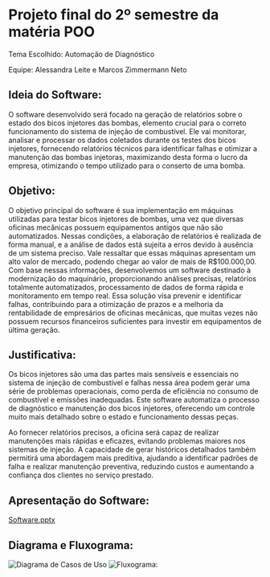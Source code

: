 <h1>Projeto final do 2º semestre da matéria POO</h1>
<p>Tema Escolhido: Automação de Diagnóstico</p>
<p>Equipe: Alessandra Leite e Marcos Zimmermann Neto</p>

<h2>Ideia do Software:</h2>
<p>O software desenvolvido será focado na geração de relatórios sobre o estado dos
bicos injetores das bombas, elemento crucial para o correto funcionamento do sistema de
injeção de combustível. Ele vai monitorar, analisar e processar os dados coletados durante
os testes dos bicos injetores, fornecendo relatórios técnicos para identificar falhas e otimizar
a manutenção das bombas injetoras, maximizando desta forma o lucro da empresa,
otimizando o tempo utilizado para o conserto de uma bomba.</p>

<h2>Objetivo:</h2>
<p>O objetivo principal do software é sua implementação em máquinas utilizadas para
testar bicos injetores de bombas, uma vez que diversas oficinas mecânicas possuem
equipamentos antigos que não são automatizados. Nessas condições, a elaboração de
relatórios é realizada de forma manual, e a análise de dados está sujeita a erros devido à
ausência de um sistema preciso. Vale ressaltar que essas máquinas apresentam um alto
valor de mercado, podendo chegar ao valor de mais de R$100.000,00. Com base nessas
informações, desenvolvemos um software destinado à modernização do maquinário,
proporcionando análises precisas, relatórios totalmente automatizados, processamento de
dados de forma rápida e monitoramento em tempo real. Essa solução visa prevenir e
identificar falhas, contribuindo para a otimização de prazos e a melhoria da rentabilidade de
empresários de oficinas mecânicas, que muitas vezes não possuem recursos financeiros
suficientes para investir em equipamentos de última geração.</p>

<h2>Justificativa:</h2>
<p>Os bicos injetores são uma das partes mais sensíveis e essenciais no sistema de
injeção de combustível e falhas nessa área podem gerar uma série de problemas
operacionais, como perda de eficiência no consumo de combustível e emissões
inadequadas. Este software automatiza o processo de diagnóstico e manutenção dos bicos
injetores, oferecendo um controle muito mais detalhado sobre o estado e funcionamento
dessas peças.</p>
<p>Ao fornecer relatórios precisos, a oficina será capaz de realizar manutenções mais
rápidas e eficazes, evitando problemas maiores nos sistemas de injeção. A capacidade de
gerar históricos detalhados também permitirá uma abordagem mais preditiva, ajudando a
identificar padrões de falha e realizar manutenção preventiva, reduzindo custos e
aumentando a confiança dos clientes no serviço prestado.</p>
<h2>Apresentação do Software:</h2>

[Software.pptx](https://github.com/user-attachments/files/18698638/software.pptx)


<h2>Diagrama e Fluxograma:</h2>

![Diagrama de Casos de Uso](https://github.com/user-attachments/assets/e33cd061-1632-4fb6-a759-d347bdb5f9cf)
![Fluxograma:](https://github.com/user-attachments/assets/a275ec9a-8ac4-4f53-8f7c-75f1df4ece0b)



